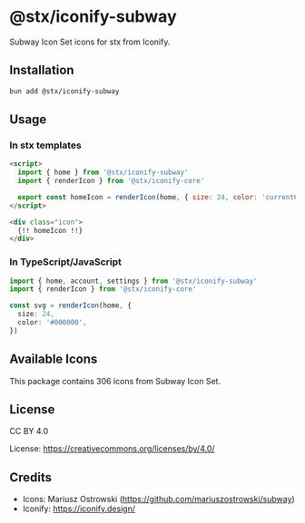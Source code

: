# @stx/iconify-subway

Subway Icon Set icons for stx from Iconify.

## Installation

```bash
bun add @stx/iconify-subway
```

## Usage

### In stx templates

```html
<script>
  import { home } from '@stx/iconify-subway'
  import { renderIcon } from '@stx/iconify-core'

  export const homeIcon = renderIcon(home, { size: 24, color: 'currentColor' })
</script>

<div class="icon">
  {!! homeIcon !!}
</div>
```

### In TypeScript/JavaScript

```typescript
import { home, account, settings } from '@stx/iconify-subway'
import { renderIcon } from '@stx/iconify-core'

const svg = renderIcon(home, {
  size: 24,
  color: '#000000',
})
```

## Available Icons

This package contains 306 icons from Subway Icon Set.

## License

CC BY 4.0

License: https://creativecommons.org/licenses/by/4.0/

## Credits

- Icons: Mariusz Ostrowski (https://github.com/mariuszostrowski/subway)
- Iconify: https://iconify.design/
